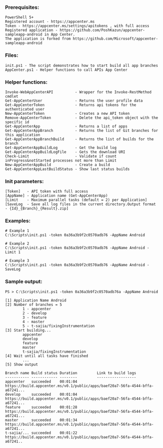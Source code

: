 ### Prerequisites:
	PowerShell 5+
	Registered account - https://appcenter.ms
	Token - https://appcenter.ms/settings/apitokens , with full access
	Registered application - https://github.com/PoshKazun/appcenter-sampleapp-android in App Center. 
	The application is forked from https://github.com/Microsoft/appcenter-sampleapp-android

### Files:
	init.ps1 - The script demonstrates how to start build all app branches
	AppCenter.ps1 - Helper functions to call APIs App Center
	
### Helper functions:
	Invoke-WebAppCenterAPI          - Wrapper for the Invoke-RestMethod cmdlet
	Get-AppCenterUser               - Returns the user profile data
	Get-AppCenterToken              - Returns api tokens for the authenticated user 
	New-AppCenterToken              - Creates a new API token
	Remove-AppCenterToken           - Delete the api_token object with the specific id
	Get-AppCenterApp                - Returns a list of apps
	Get-AppCenterAppBranch          - Returns the list of Git branches for this application
	Get-AppCenterAppBranchBuild     - Returns the list of builds for the branch
	Get-AppCenterAppBuildLog        - Get the build log
	Get-AppCenterAppBuildLogFile    - Gets the download URI
	Check-Limit                     - Validate if count inProgress&notStarted processes not more than Limit
	New-AppCenterAppBuild           - Create a build
	Get-AppCenterAppLastBuildStatus - Show last status builds

### Init parameters:
	[Token]   - API token with full access
	[AppName] - Application name (Get-AppCenterApp)
	[Limit    - Maximum parallel tasks (default = 2) per Application]
	[SaveLog  - Save all log files in the current directory.Output format - {Id}_{Branch}_{Result}.zip]
	
### Examples:
	# Example 1
	C:\Scripts\init.ps1 -token 0a36a3b9f2c0570adb76 -AppName Android
	
	# Example 2
	C:\Scripts\init.ps1 -token 0a36a3b9f2c0570adb76 -AppName Android -Limit 1
	
	# Example 3
	C:\Scripts\init.ps1 -token 0a36a3b9f2c0570adb76 -AppName Android -SaveLog
	
### Sample output:
	PS > C:\Scripts\init.ps1 -token 0a36a3b9f2c0570adb76a -AppName Android
	
	[1] Application Name Android
	[2] Number of branches = 5
			1 - appcenter
			2 - develop
			3 - feature
			4 - master
			5 - t-sajia/fixingInstrumentation
	[3] Start building...
			appcenter
			develop
			feature
			master
			t-sajia/fixingInstrumentation
	[4] Wait until all tasks have finished
			...
	[5] Show output

	Branch name Build status Duration         Link to build logs
	----------- ------------ --------         ------------------
	appcenter   succeeded    00:01:04         https://build.appcenter.ms/v0.1/public/apps/baef20a7-56fa-4544-bffa-a67241...
	develop     succeeded    00:01:04	  https://build.appcenter.ms/v0.1/public/apps/baef20a7-56fa-4544-bffa-a67241...
	feature     succeeded    00:01:28   	  https://build.appcenter.ms/v0.1/public/apps/baef20a7-56fa-4544-bffa-a67241...
	master      succeeded    00:01:34	  https://build.appcenter.ms/v0.1/public/apps/baef20a7-56fa-4544-bffa-a67241...
	t-sajia/... succeeded    00:01:22         https://build.appcenter.ms/v0.1/public/apps/baef20a7-56fa-4544-bffa-a67241..
	
